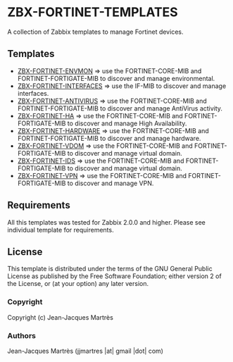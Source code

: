 ZBX-FORTINET-TEMPLATES
======================

A collection of Zabbix templates to manage Fortinet devices.

Templates
---------

  * [ZBX-FORTINET-ENVMON](https://github.com/jjmartres/Zabbix/tree/master/zbx-templates/zbx-fortinet/zbx-fortinet-envmon) => use the FORTINET-CORE-MIB and FORTINET-FORTIGATE-MIB to discover and manage environmental.
  * [ZBX-FORTINET-INTERFACES](https://github.com/jjmartres/Zabbix/tree/master/zbx-templates/zbx-fortinet/zbx-fortinet-interfaces) => use the IF-MIB to discover and manage interfaces.
  * [ZBX-FORTINET-ANTIVIRUS](https://github.com/jjmartres/Zabbix/tree/master/zbx-templates/zbx-fortinet/zbx-fortinet-antivirus) => use the FORTINET-CORE-MIB and FORTINET-FORTIGATE-MIB to discover and manage AntiVirus activity.
  * [ZBX-FORTINET-HA](https://github.com/jjmartres/Zabbix/tree/master/zbx-templates/zbx-fortinet/zbx-fortinet-ha) => use the FORTINET-CORE-MIB and FORTINET-FORTIGATE-MIB to discover and manage High Availability.
  * [ZBX-FORTINET-HARDWARE](https://github.com/jjmartres/Zabbix/tree/master/zbx-templates/zbx-fortinet/zbx-fortinet-hardware) => use the FORTINET-CORE-MIB and FORTINET-FORTIGATE-MIB to discover and manage hardware.
  * [ZBX-FORTINET-VDOM](https://github.com/jjmartres/Zabbix/tree/master/zbx-templates/zbx-fortinet/zbx-fortinet-vdom) => use the FORTINET-CORE-MIB and FORTINET-FORTIGATE-MIB to discover and manage virtual domain.
  * [ZBX-FORTINET-IDS](https://github.com/jjmartres/Zabbix/tree/master/zbx-templates/zbx-fortinet/zbx-fortinet-ids) => use the FORTINET-CORE-MIB and FORTINET-FORTIGATE-MIB to discover and manage virtual domain.
  * [ZBX-FORTINET-VPN](https://github.com/jjmartres/Zabbix/tree/master/zbx-templates/zbx-fortinet/zbx-fortinet-vpn) => use the FORTINET-CORE-MIB and FORTINET-FORTIGATE-MIB to discover and manage VPN.

Requirements
------------

All this templates was tested for Zabbix 2.0.0 and higher. Please see individual template for requirements.

License
-------

This template is distributed  under the terms of the GNU General Public License as published by the Free Software Foundation; either version 2 of the License, or (at your option) any later version.

### Copyright

  Copyright (c) Jean-Jacques Martrès

### Authors

  Jean-Jacques Martrès
  (jjmartres |at| gmail |dot| com)

